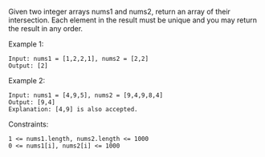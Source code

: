 Given two integer arrays nums1 and nums2, return an array of their intersection. Each element in the result must be unique and you may return the result in any order.

 

Example 1:

    Input: nums1 = [1,2,2,1], nums2 = [2,2]
    Output: [2]
Example 2:

    Input: nums1 = [4,9,5], nums2 = [9,4,9,8,4]
    Output: [9,4]
    Explanation: [4,9] is also accepted.
 

Constraints:

    1 <= nums1.length, nums2.length <= 1000
    0 <= nums1[i], nums2[i] <= 1000